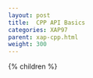 ```yaml
---
layout: post
title:  CPP API Basics
categories: XAP97
parent: xap-cpp.html
weight: 300
---
```


{% children %}

